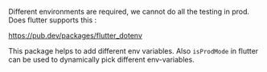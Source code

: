 
Different environments are required, we cannot do all the testing in prod.
Does flutter supports this : 

https://pub.dev/packages/flutter_dotenv

This package helps to add different env variables. 
Also `isProdMode` in flutter can be used to dynamically pick different env-variables.